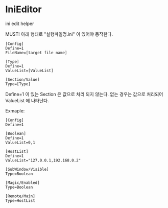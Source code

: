 # IniEditor

ini edit helper

MUST! 아래 형태로 "실행파일명.ini" 이 있어야 동작한다.

    [Config]
    Define=1
    FileName=[target file name]

    [Type]
    Define=1
    ValueList=[ValueList]

    [Section/Value]
    Type=[Type]

Define=1 이 있는 Section 은 값으로 처리 되지 않는다.
없는 경우는 값으로 처리되어 ValueList 에 나타난다.

Exmaple:

    [Config]
    Define=1

    [Boolean]
    Define=1
    ValueList=0,1

    [HostList]
    Define=1
    ValueList="127.0.0.1,192.168.0.2"

    [SubWindow/Visible]
    Type=Boolean

    [Magic/Enabled]
    Type=Boolean

    [Remote/Main]
    Type=HostList
